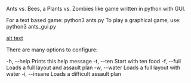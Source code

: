 Ants vs. Bees, a Plants vs. Zombies like game written in python with GUI.

For a text based game: python3 ants.py
To play a graphical game, use: python3 ants_gui.py

[alt text](antsvsbees.PNG)

There are many options to configure:

-h, --help Prints this help message
-t, --ten Start with ten food
-f, --full Loads a full layout and assault plan
-w, --water Loads a full layout with water
-i, --insane Loads a difficult assault plan
